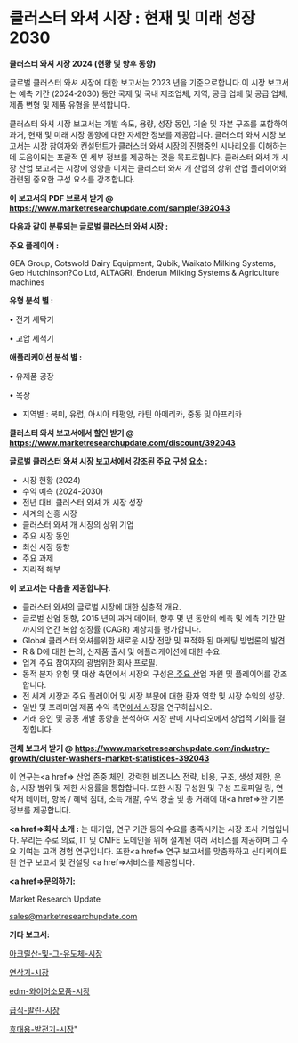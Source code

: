 # 클러스터 와셔 시장 : 현재 및 미래 성장 2030

<strong>클러스터 와셔 시장 2024 (현황 및 향후 동향)</strong>

글로벌 클러스터 와셔 시장에 대한 보고서는 2023 년을 기준으로합니다.이 시장 보고서는 예측 기간 (2024-2030) 동안 국제 및 국내 제조업체, 지역, 공급 업체 및 공급 업체, 제품 변형 및 제품 유형을 분석합니다.

클러스터 와셔 시장 보고서는 개발 속도, 용량, 성장 동인, 기술 및 자본 구조를 포함하여 과거, 현재 및 미래 시장 동향에 대한 자세한 정보를 제공합니다. 클러스터 와셔 시장 보고서는 시장 참여자와 컨설턴트가 클러스터 와셔 시장의 진행중인 시나리오를 이해하는 데 도움이되는 포괄적 인 세부 정보를 제공하는 것을 목표로합니다. 클러스터 와셔 개 시장 산업 보고서는 시장에 영향을 미치는 클러스터 와셔 개 산업의 상위 산업 플레이어와 관련된 중요한 구성 요소를 강조합니다.



<strong>이 보고서의 PDF 브로셔 받기 @ <a href=https://www.marketresearchupdate.com/sample/392043>https://www.marketresearchupdate.com/sample/392043</a></strong>



<strong>다음과 같이 분류되는 글로벌 클러스터 와셔 시장 :</strong>



<strong>주요 플레이어 :</strong>

GEA Group, Cotswold Dairy Equipment, Qubik, Waikato Milking Systems, Geo Hutchinson?Co Ltd, ALTAGRI, Enderun Milking Systems & Agriculture machines



<strong>유형 분석 별 :</strong>

• 전기 세탁기

• 고압 세척기



<strong>애플리케이션 분석 별 :</strong>

• 유제품 공장

• 목장

<ul>
  <li>지역별 : 북미, 유럽, 아시아 태평양, 라틴 아메리카, 중동 및 아프리카</li>
</ul>


<strong>클러스터 와셔 보고서에서 할인 받기 @ <a href=https://www.marketresearchupdate.com/discount/392043>https://www.marketresearchupdate.com/discount/392043</a></strong>



<strong>글로벌 클러스터 와셔 시장 보고서에서 강조된 주요 구성 요소 :</strong>
<ul>
  <li>시장 현황 (2024)</li>
  <li>수익 예측 (2024-2030)</li>
  <li>전년 대비 클러스터 와셔 개 시장 성장</li>
  <li>세계의 신흥 시장</li>
  <li>클러스터 와셔 개 시장의 상위 기업</li>
  <li>주요 시장 동인</li>
  <li>최신 시장 동향</li>
  <li>주요 과제</li>
  <li>지리적 해부</li>
</ul>


<strong>이 보고서는 다음을 제공합니다.</strong>
<ul>
  <li>클러스터 와셔의 글로벌 시장에 대한 심층적 개요.</li>
  <li>글로벌 산업 동향, 2015 년의 과거 데이터, 향후 몇 년 동안의 예측 및 예측 기간 말까지의 연간 복합 성장률 (CAGR) 예상치를 평가합니다.</li>
  <li>Global 클러스터 와셔를위한 새로운 시장 전망 및 표적화 된 마케팅 방법론의 발견</li>
  <li>R &amp; D에 대한 논의, 신제품 출시 및 애플리케이션에 대한 수요.</li>
  <li>업계 주요 참여자의 광범위한 회사 프로필.</li>
  <li>동적 분자 유형 및 대상 측면에서 시장의 구성은<a href=> 주요 산</a>업 자원 및 플레이어를 강조합니다.</li>
  <li>전 세계 시장과 주요 플레이어 및 시장 부문에 대한 환자 역학 및 시장 수익의 성장.</li>
  <li>일반 및 프리미엄 제품 수익 측면<a href=>에서 시</a>장을 연구하십시오.</li>
  <li>거래 승인 및 공동 개발 동향을 분석하여 시장 판매 시나리오에서 상업적 기회를 결정합니다.</li>
</ul>



<strong>전체 보고서 받기 @ <a href=https://www.marketresearchupdate.com/industry-growth/cluster-washers-market-statistices-392043>https://www.marketresearchupdate.com/industry-growth/cluster-washers-market-statistices-392043</a></strong>

이 연구는<a href=> 산업 존중</a> 체인, 강력한 비즈니스 전략, 비용, 구조, 생성 제한, 운송, 시장 범위 및 제한 사용률을 통합합니다. 또한 시장 구성원 및 구성 프로파일 링, 연락처 데이터, 항목 / 혜택 침대, 소득 개발, 수익 창출 및 총 거래에 대<a href=>한 기본 </a>정보를 제공합니다.



<strong><a href=>회사 소</a>개 :</strong>
는 대기업, 연구 기관 등의 수요를 충족시키는 시장 조사 기업입니다. 우리는 주로 의료, IT 및 CMFE 도메인을 위해 설계된 여러 서비스를 제공하며 그 주요 기여는 고객 경험 연구입니다. 또한<a href=> 연구 보</a>고서를 맞춤화하고 신디케이트 된 연구 보고서 및 컨설팅 <a href=>서비스</a>를 제공합니다.



<strong><a href=>문의하기:</a></strong>

Market Research Update

sales@marketresearchupdate.com



<strong>기타 보고서:</strong>

<a href=https://www.linkedin.com/pulse/아크릴산-및-그-유도체-시장-경쟁-분석-성장-잠재력-2029-isdailynews/>아크릴산-및-그-유도체-시장</a>

<a href=https://www.linkedin.com/pulse/연삭기-시장-진입-전략-및-위험-평가2029년-trend-tracking-tips-360-analysis-tk7vf/>연삭기-시장</a>

<a href=https://www.linkedin.com/pulse/edm-와이어소모품-시장-경쟁-분석-및-성장-잠재력-2029-trendsetters-talk-360-analysis-bp1nf/>edm-와이어소모품-시장</a>

<a href=https://www.linkedin.com/pulse/급식-발린-시장-세분화-연구-및-목표-고객2030년-data-dive-diaries-24-analysis-bdtxf/>급식-발린-시장</a>

<a href=https://www.linkedin.com/pulse/휴대용-발전기-시장-동향-및-성장-전망-data-dive-diaries-24-analysis-itu9f/>휴대용-발전기-시장</a>"
